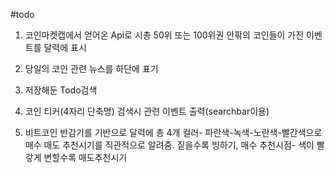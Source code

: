 #todo

1.  코인마켓캡에서 얻어온 Api로 시총 50위 또는 100위권 안팎의 코인들이 가진 이벤트를 달력에 표시

2.  당일의 코인 관련 뉴스를 하단에 표기

3.  저장해둔 Todo검색

4.  코인 티커(4자리 단축명) 검색시 관련 이벤트 출력(searchbar이용)

5.  비트코인 반감기를 기반으로 달력에 총 4개 컬러- 파란색-녹색-노란색-빨간색으로 매수 매도 추천시기를 직관적으로 알려줌. 짙을수록 빙하기, 매수 추천시점- 색이 빨갛게 변할수록 매도추천시기
